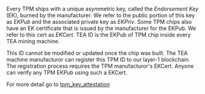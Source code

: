Every TPM ships with a unique asymmetric key, called the *Endorsement Key* (EK), burned by the manufacturer. We refer to the public portion of this key as *EKPub* and the associated private key as *EKPriv*. Some TPM chips also have an EK certificate that is issued by the manufacturer for the EKPub. We refer to this cert as *EKCert*. TEA ID is the EKPub of TPM chip inside every TEA mining machine.

This ID cannot be modified or updated once the chip was built. The TEA machine manufacturor can register this TPM ID to our layer-1 blockchain. The registration process requires the TPM manufacturor's EKCert. Anyone can verify any TPM EKPub using such a EKCert.

For more detail go to [tpm_key_attestation ](https://docs.microsoft.com/en-us/windows-server/identity/ad-ds/manage/component-updates/tpm-key-attestation)

